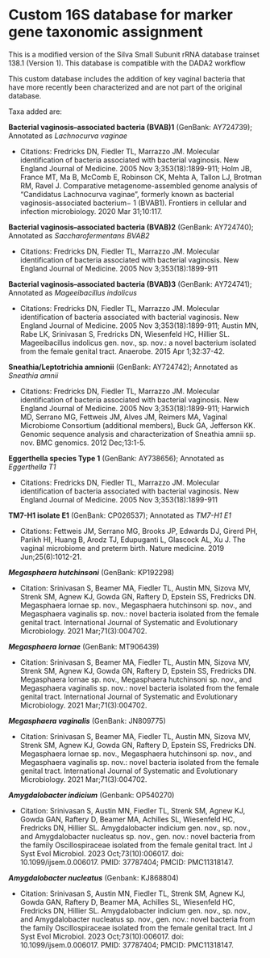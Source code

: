 # Custom 16S database for marker gene taxonomic assignment

This is a modified version of the Silva Small Subunit rRNA database trainset 138.1 (Version 1). This database is compatible with the DADA2 workflow

This custom database includes the addition of key vaginal bacteria that have more recently been characterized and are not part of the original database. 

Taxa added are:

**Bacterial vaginosis–associated bacteria (BVAB)1** (GenBank: AY724739); Annotated as _Lachnocurva vaginae_

- Citations: Fredricks DN, Fiedler TL, Marrazzo JM. Molecular identification of bacteria associated with bacterial vaginosis. New England Journal of Medicine. 2005 Nov 3;353(18):1899-911; Holm JB, France MT, Ma B, McComb E, Robinson CK, Mehta A, Tallon LJ, Brotman RM, Ravel J. Comparative metagenome-assembled genome analysis of “Candidatus Lachnocurva vaginae”, formerly known as bacterial vaginosis-associated bacterium− 1 (BVAB1). Frontiers in cellular and infection microbiology. 2020 Mar 31;10:117.


**Bacterial vaginosis–associated bacteria (BVAB)2** (GenBank: AY724740); Annotated as _Saccharofermentans BVAB2_

- Citations: Fredricks DN, Fiedler TL, Marrazzo JM. Molecular identification of bacteria associated with bacterial vaginosis. New England Journal of Medicine. 2005 Nov 3;353(18):1899-911


**Bacterial vaginosis–associated bacteria (BVAB)3** (GenBank: AY724741); Annotated as _Mageeibacillus indolicus_

- Citations: Fredricks DN, Fiedler TL, Marrazzo JM. Molecular identification of bacteria associated with bacterial vaginosis. New England Journal of Medicine. 2005 Nov 3;353(18):1899-911; Austin MN, Rabe LK, Srinivasan S, Fredricks DN, Wiesenfeld HC, Hillier SL. Mageeibacillus indolicus gen. nov., sp. nov.: a novel bacterium isolated from the female genital tract. Anaerobe. 2015 Apr 1;32:37-42.


**Sneathia/Leptotrichia amnionii** (GenBank: AY724742); Annotated as _Sneathia amnii_

- Citations: Fredricks DN, Fiedler TL, Marrazzo JM. Molecular identification of bacteria associated with bacterial vaginosis. New England Journal of Medicine. 2005 Nov 3;353(18):1899-911; Harwich MD, Serrano MG, Fettweis JM, Alves JM, Reimers MA, Vaginal Microbiome Consortium (additional members), Buck GA, Jefferson KK. Genomic sequence analysis and characterization of Sneathia amnii sp. nov. BMC genomics. 2012 Dec;13:1-5.


**Eggerthella species Type 1** (GenBank: AY738656); Annotated as _Eggerthella T1_

- Citations: Fredricks DN, Fiedler TL, Marrazzo JM. Molecular identification of bacteria associated with bacterial vaginosis. New England Journal of Medicine. 2005 Nov 3;353(18):1899-911


**TM7-H1 isolate E1** (GenBank: CP026537); Annotated as _TM7-H1 E1_

- Citations: Fettweis JM, Serrano MG, Brooks JP, Edwards DJ, Girerd PH, Parikh HI, Huang B, Arodz TJ, Edupuganti L, Glascock AL, Xu J. The vaginal microbiome and preterm birth. Nature medicine. 2019 Jun;25(6):1012-21.

**_Megasphaera hutchinsoni_** (GenBank: KP192298)

- Citation: Srinivasan S, Beamer MA, Fiedler TL, Austin MN, Sizova MV, Strenk SM, Agnew KJ, Gowda GN, Raftery D, Epstein SS, Fredricks DN. Megasphaera lornae sp. nov., Megasphaera hutchinsoni sp. nov., and Megasphaera vaginalis sp. nov.: novel bacteria isolated from the female genital tract. International Journal of Systematic and Evolutionary Microbiology. 2021 Mar;71(3):004702.

**_Megasphaera lornae_** (GenBank: MT906439)

- Citation: Srinivasan S, Beamer MA, Fiedler TL, Austin MN, Sizova MV, Strenk SM, Agnew KJ, Gowda GN, Raftery D, Epstein SS, Fredricks DN. Megasphaera lornae sp. nov., Megasphaera hutchinsoni sp. nov., and Megasphaera vaginalis sp. nov.: novel bacteria isolated from the female genital tract. International Journal of Systematic and Evolutionary Microbiology. 2021 Mar;71(3):004702.

**_Megasphaera vaginalis_** (GenBank: JN809775)

- Citation: Srinivasan S, Beamer MA, Fiedler TL, Austin MN, Sizova MV, Strenk SM, Agnew KJ, Gowda GN, Raftery D, Epstein SS, Fredricks DN. Megasphaera lornae sp. nov., Megasphaera hutchinsoni sp. nov., and Megasphaera vaginalis sp. nov.: novel bacteria isolated from the female genital tract. International Journal of Systematic and Evolutionary Microbiology. 2021 Mar;71(3):004702.

**_Amygdalobacter indicium_** (Genbank: OP540270)

- Citation: Srinivasan S, Austin MN, Fiedler TL, Strenk SM, Agnew KJ, Gowda GAN, Raftery D, Beamer MA, Achilles SL, Wiesenfeld HC, Fredricks DN, Hillier SL. Amygdalobacter indicium gen. nov., sp. nov., and Amygdalobacter nucleatus sp. nov., gen. nov.: novel bacteria from the family Oscillospiraceae isolated from the female genital tract. Int J Syst Evol Microbiol. 2023 Oct;73(10):006017. doi: 10.1099/ijsem.0.006017. PMID: 37787404; PMCID: PMC11318147. 

**_Amygdalobacter nucleatus_** (Genbank: KJ868804)

- Citation: Srinivasan S, Austin MN, Fiedler TL, Strenk SM, Agnew KJ, Gowda GAN, Raftery D, Beamer MA, Achilles SL, Wiesenfeld HC, Fredricks DN, Hillier SL. Amygdalobacter indicium gen. nov., sp. nov., and Amygdalobacter nucleatus sp. nov., gen. nov.: novel bacteria from the family Oscillospiraceae isolated from the female genital tract. Int J Syst Evol Microbiol. 2023 Oct;73(10):006017. doi: 10.1099/ijsem.0.006017. PMID: 37787404; PMCID: PMC11318147. 
